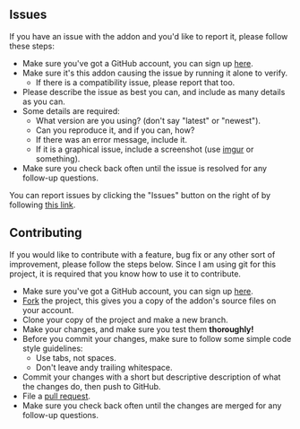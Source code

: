 ## Issues

If you have an issue with the addon and you'd like to report it, please follow these steps:

- Make sure you've got a GitHub account, you can sign up [here](https://github.com/join).
- Make sure it's this addon causing the issue by running it alone to verify.
	- If there is a compatibility issue, please report that too.
- Please describe the issue as best you can, and include as many details as you can.
- Some details are required:
	- What version are you using? (don't say "latest" or "newest").
	- Can you reproduce it, and if you can, how?
	- If there was an error message, include it.
	- If it is a graphical issue, include a screenshot (use [imgur](https://imgur.com/) or something).
- Make sure you check back often until the issue is resolved for any follow-up questions.

You can report issues by clicking the "Issues" button on the right of by following [this link](https://github.com/p3lim-wow/LibProcessable/issues).

## Contributing

If you would like to contribute with a feature, bug fix or any other sort of improvement, please follow the steps below.
Since I am using git for this project, it is required that you know how to use it to contribute.

- Make sure you've got a GitHub account, you can sign up [here](https://github.com/join).
- [Fork](https://github.com/p3lim-wow/LibProcessable/fork) the project, this gives you a copy of the addon's source files on your account.
- Clone your copy of the project and make a new branch.
- Make your changes, and make sure you test them **thoroughly!**
- Before you commit your changes, make sure to follow some simple code style guidelines:
	- Use tabs, not spaces.
	- Don't leave andy trailing whitespace.
- Commit your changes with a short but descriptive description of what the changes do, then push to GitHub.
- File a [pull request](https://github.com/p3lim-wow/LibProcessable/compare).
- Make sure you check back often until the changes are merged for any follow-up questions.
